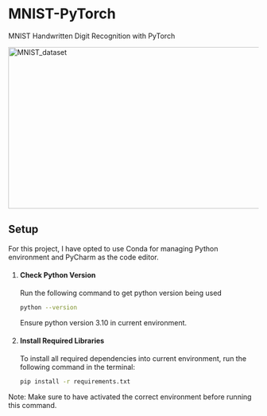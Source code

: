 # MNIST-PyTorch
MNIST Handwritten Digit Recognition with PyTorch

<img width="655" height="325" alt="MNIST_dataset" src="https://github.com/user-attachments/assets/0f42c10a-fb72-444f-8c78-37e8b8a70491" />

## Setup

For this project, I have opted to use Conda for managing Python environment and PyCharm as the code editor.
1. #### Check Python Version
    Run the following command to get python version being used
    ```bash
    python --version
    ```
    Ensure python version 3.10 in current environment.


2. #### Install Required Libraries

    To install all required dependencies into current environment, run the following command in the terminal:
    ```bash
    pip install -r requirements.txt
    ```
Note: Make sure to have activated the correct environment before running this command.
